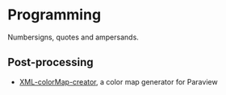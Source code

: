 # Programming
Numbersigns, quotes and ampersands.

## Post-processing
- [XML-colorMap-creator](https://github.com/texstremists/Programming/blob/master/Post-processing/XML-colorMap-creator/README.md), a color map generator for Paraview
